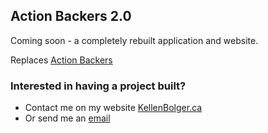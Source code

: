 ## Action Backers 2.0

Coming soon - a completely rebuilt application and website.

Replaces [Action Backers](https://actionbackers.com)

### Interested in having a project built?

- Contact me on my website [KellenBolger.ca](https://kellenbolger.ca/contact)
- Or send me an [email](mailto:kellen@kellenbolger.ca?subject=Web%20Project%20Inquiry)
